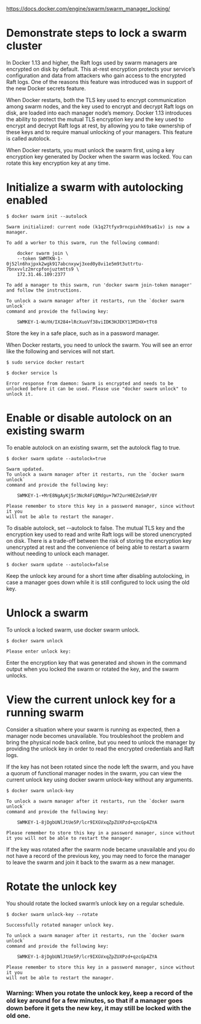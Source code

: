 https://docs.docker.com/engine/swarm/swarm_manager_locking/

Demonstrate steps to lock a swarm cluster
=========================================

In Docker 1.13 and higher, the Raft logs used by swarm managers are encrypted on disk by default. This at-rest encryption protects your service’s configuration and data from attackers who gain access to the encrypted Raft logs. One of the reasons this feature was introduced was in support of the new Docker secrets feature.

When Docker restarts, both the TLS key used to encrypt communication among swarm nodes, and the key used to encrypt and decrypt Raft logs on disk, are loaded into each manager node’s memory. Docker 1.13 introduces the ability to protect the mutual TLS encryption key and the key used to encrypt and decrypt Raft logs at rest, by allowing you to take ownership of these keys and to require manual unlocking of your managers. This feature is called autolock.

When Docker restarts, you must unlock the swarm first, using a key encryption key generated by Docker when the swarm was locked. You can rotate this key encryption key at any time.

Initialize a swarm with autolocking enabled
===========================================

```
$ docker swarm init --autolock

Swarm initialized: current node (k1q27tfyx9rncpixhk69sa61v) is now a manager.

To add a worker to this swarm, run the following command:

    docker swarm join \
    --token SWMTKN-1-0j52ln6hxjpxk2wgk917abcnxywj3xed0y8vi1e5m9t3uttrtu-7bnxvvlz2mrcpfonjuztmtts9 \
    172.31.46.109:2377

To add a manager to this swarm, run 'docker swarm join-token manager' and follow the instructions.

To unlock a swarm manager after it restarts, run the `docker swarm unlock`
command and provide the following key:

    SWMKEY-1-WuYH/IX284+lRcXuoVf38viIDK3HJEKY13MIHX+tTt8
```

Store the key in a safe place, such as in a password manager.

When Docker restarts, you need to unlock the swarm. You will see an error like the following and services will not start.

```
$ sudo service docker restart

$ docker service ls

Error response from daemon: Swarm is encrypted and needs to be unlocked before it can be used. Please use "docker swarm unlock" to unlock it.
```

Enable or disable autolock on an existing swarm
===============================================

To enable autolock on an existing swarm, set the autolock flag to true.

```
$ docker swarm update --autolock=true

Swarm updated.
To unlock a swarm manager after it restarts, run the `docker swarm unlock`
command and provide the following key:

    SWMKEY-1-+MrE8NgAyKj5r3NcR4FiQMdgu+7W72urH0EZeSmP/0Y

Please remember to store this key in a password manager, since without it you
will not be able to restart the manager.
```

To disable autolock, set --autolock to false. The mutual TLS key and the encryption key used to read and write Raft logs will be stored unencrypted on disk. There is a trade-off between the risk of storing the encryption key unencrypted at rest and the convenience of being able to restart a swarm without needing to unlock each manager.

```
$ docker swarm update --autolock=false
```

Keep the unlock key around for a short time after disabling autolocking, in case a manager goes down while it is still configured to lock using the old key.

Unlock a swarm
==============

To unlock a locked swarm, use docker swarm unlock.

```
$ docker swarm unlock

Please enter unlock key:
```

Enter the encryption key that was generated and shown in the command output when you locked the swarm or rotated the key, and the swarm unlocks.

View the current unlock key for a running swarm
===============================================

Consider a situation where your swarm is running as expected, then a manager node becomes unavailable. You troubleshoot the problem and bring the physical node back online, but you need to unlock the manager by providing the unlock key in order to read the encrypted credentials and Raft logs.

If the key has not been rotated since the node left the swarm, and you have a quorum of functional manager nodes in the swarm, you can view the current unlock key using docker swarm unlock-key without any arguments.

```
$ docker swarm unlock-key

To unlock a swarm manager after it restarts, run the `docker swarm unlock`
command and provide the following key:

    SWMKEY-1-8jDgbUNlJtUe5P/lcr9IXGVxqZpZUXPzd+qzcGp4ZYA

Please remember to store this key in a password manager, since without it you will not be able to restart the manager.
```

If the key was rotated after the swarm node became unavailable and you do not have a record of the previous key, you may need to force the manager to leave the swarm and join it back to the swarm as a new manager.

Rotate the unlock key
=====================

You should rotate the locked swarm’s unlock key on a regular schedule.

```
$ docker swarm unlock-key --rotate

Successfully rotated manager unlock key.

To unlock a swarm manager after it restarts, run the `docker swarm unlock`
command and provide the following key:

    SWMKEY-1-8jDgbUNlJtUe5P/lcr9IXGVxqZpZUXPzd+qzcGp4ZYA
    
Please remember to store this key in a password manager, since without it you
will not be able to restart the manager.
```

###    Warning: When you rotate the unlock key, keep a record of the old key around for a few minutes, so that if a manager goes down before it gets the new key, it may still be locked with the old one.
